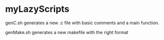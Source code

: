 myLazyScripts
=============

genC.sh generates a new .c file with basic comments and a main function. 

genMake.sh generates a new makefile with the right format

